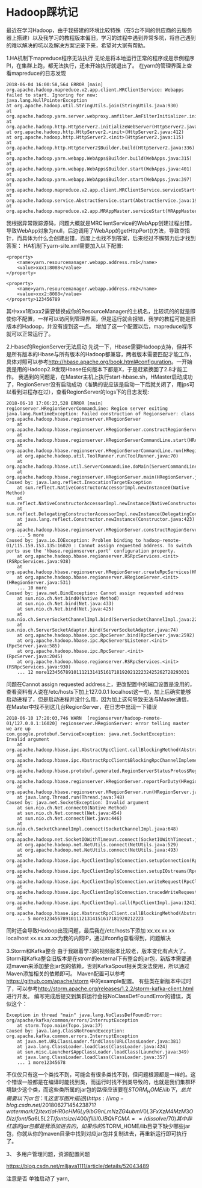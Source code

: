 # Hadoop踩坑记

最近在学习Hadoop，由于我搭建的环境比较特殊（在5台不同的供应商的云服务器上搭建）以及我学习的教程版本偏旧，学习的过程中遇到异常多坑，将自己遇到的难以解决的坑以及解决方案记录下来，希望对大家有帮助。

1.HA机制下mapreduce程序无法执行 
无论是将本地运行正常的程序或是示例程序PI，在集群上跑，都无法执行，还未开始执行就退出了。 
在yarn的管理界面上查看mapreduce的日志发现

```
2018-06-04 16:00:58,564 ERROR [main] org.apache.hadoop.mapreduce.v2.app.client.MRClientService: Webapps failed to start. Ignoring for now:
java.lang.NullPointerException
at org.apache.hadoop.util.StringUtils.join(StringUtils.java:930)
at org.apache.hadoop.yarn.server.webproxy.amfilter.AmFilterInitializer.initFilter(AmFilterInitializer.java:75)
at org.apache.hadoop.http.HttpServer2.initializeWebServer(HttpServer2.java:466)
at org.apache.hadoop.http.HttpServer2.<init>(HttpServer2.java:412)
at org.apache.hadoop.http.HttpServer2.<init>(HttpServer2.java:115)
at org.apache.hadoop.http.HttpServer2$Builder.build(HttpServer2.java:336)
at org.apache.hadoop.yarn.webapp.WebApps$Builder.build(WebApps.java:315)
at org.apache.hadoop.yarn.webapp.WebApps$Builder.start(WebApps.java:401)
at org.apache.hadoop.yarn.webapp.WebApps$Builder.start(WebApps.java:397)
at org.apache.hadoop.mapreduce.v2.app.client.MRClientService.serviceStart(MRClientService.java:143)
at org.apache.hadoop.service.AbstractService.start(AbstractService.java:194)
at org.apache.hadoop.mapreduce.v2.app.MRAppMaster.serviceStart(MRAppMaster.java:1269)1234567891011121314
```

我根据异常跟踪源码，问题大概就是MRClientService的WebApp创建过程出错，导致WebApp对象为null，后边调用了WebApp的getHttpPort()方法，导致空指针，而具体为什么会创建出错，百度上也找不到答案，后来经过不懈努力后才找到答案： 
HA机制下yarn-site.xml需要加入以下配置:

```
<property> 
    <name>yarn.resourcemanager.webapp.address.rm1</name>  
    <value>xxx1:8088</value> 
</property>  

<property> 
    <name>yarn.resourcemanager.webapp.address.rm2</name>  
    <value>xxx2:8088</value> 
</property>123456789
```

其中xxx1和xxx2需要替换成你的ResourceManager的主机名，比较坑的的就是即使你不配置，一样可以访问到管理界面，但是运行就会报错，我学的教程可能是旧版本的Hadoop，并没有提到这一点。 
增加了这一个配置以后，mapreduce程序就可以正常运行了。

2.Hbase的RegionServer无法启动 
先说一下，Hbase需要Hadoop支持，但并不是所有版本的Hbase与所有版本的Hadoop都兼容，两者版本需要匹配才能工作，具体对照可以参考<http://hbase.apache.org/book.html#configuration>。一开始我是用的Hadoop2.9发现Hbase任何版本下都是X，于是赶紧换回了2.8才能工作。 
我遇到的问题是，在Master主机上执行start-hbase.sh，HMaster启动成功了，RegionServer没有启动成功（准确的说应该是启动一下后就关闭了，用jps可以看到进程存在过），查看RegionServer的logs下的日志发现:

```
2018-06-10 17:06:23,528 ERROR [main] regionserver.HRegionServerCommandLine: Region server exiting
java.lang.RuntimeException: Failed construction of Regionserver: class org.apache.hadoop.hbase.regionserver.HRegionServer
    at org.apache.hadoop.hbase.regionserver.HRegionServer.constructRegionServer(HRegionServer.java:2682)
    at org.apache.hadoop.hbase.regionserver.HRegionServerCommandLine.start(HRegionServerCommandLine.java:64)
    at org.apache.hadoop.hbase.regionserver.HRegionServerCommandLine.run(HRegionServerCommandLine.java:87)
    at org.apache.hadoop.util.ToolRunner.run(ToolRunner.java:70)
    at org.apache.hadoop.hbase.util.ServerCommandLine.doMain(ServerCommandLine.java:126)
    at org.apache.hadoop.hbase.regionserver.HRegionServer.main(HRegionServer.java:2697)
Caused by: java.lang.reflect.InvocationTargetException
    at sun.reflect.NativeConstructorAccessorImpl.newInstance0(Native Method)
    at sun.reflect.NativeConstructorAccessorImpl.newInstance(NativeConstructorAccessorImpl.java:62)
    at sun.reflect.DelegatingConstructorAccessorImpl.newInstance(DelegatingConstructorAccessorImpl.java:45)
    at java.lang.reflect.Constructor.newInstance(Constructor.java:423)
    at org.apache.hadoop.hbase.regionserver.HRegionServer.constructRegionServer(HRegionServer.java:2680)
    ... 5 more
Caused by: java.io.IOException: Problem binding to hadoop-remote-01/115.159.153.135:16020 : Cannot assign requested address. To switch ports use the 'hbase.regionserver.port' configuration property.
    at org.apache.hadoop.hbase.regionserver.RSRpcServices.<init>(RSRpcServices.java:938)
    at org.apache.hadoop.hbase.regionserver.HRegionServer.createRpcServices(HRegionServer.java:647)
    at org.apache.hadoop.hbase.regionserver.HRegionServer.<init>(HRegionServer.java:531)
    ... 10 more
Caused by: java.net.BindException: Cannot assign requested address
    at sun.nio.ch.Net.bind0(Native Method)
    at sun.nio.ch.Net.bind(Net.java:433)
    at sun.nio.ch.Net.bind(Net.java:425)
    at sun.nio.ch.ServerSocketChannelImpl.bind(ServerSocketChannelImpl.java:223)
    at sun.nio.ch.ServerSocketAdaptor.bind(ServerSocketAdaptor.java:74)
    at org.apache.hadoop.hbase.ipc.RpcServer.bind(RpcServer.java:2592)
    at org.apache.hadoop.hbase.ipc.RpcServer$Listener.<init>(RpcServer.java:585)
    at org.apache.hadoop.hbase.ipc.RpcServer.<init>(RpcServer.java:2045)
    at org.apache.hadoop.hbase.regionserver.RSRpcServices.<init>(RSRpcServices.java:930)
    ... 12 more12345678910111213141516171819202122232425262728293031
```

问题在Cannot assign requested address上，更改配置中的端口设置是没用的，查看资料有人说在/etc/hosts下加上127.0.0.1 localhost这一句，加上后确实能够启动进程了，但是启动进程并没什么用，因为加上这句导致无法与Master通信，在Master中找不到这几台RegionServer，在日志中出现一下错误

```
2018-06-10 17:20:03,746 WARN  [regionserver/hadoop-remote-01/127.0.0.1:16020] regionserver.HRegionServer: error telling master we are up
com.google.protobuf.ServiceException: java.net.SocketException: Invalid argument
    at org.apache.hadoop.hbase.ipc.AbstractRpcClient.callBlockingMethod(AbstractRpcClient.java:240)
    at org.apache.hadoop.hbase.ipc.AbstractRpcClient$BlockingRpcChannelImplementation.callBlockingMethod(AbstractRpcClient.java:336)
    at org.apache.hadoop.hbase.protobuf.generated.RegionServerStatusProtos$RegionServerStatusService$BlockingStub.regionServerStartup(RegionServerStatusProtos.java:8982)
    at org.apache.hadoop.hbase.regionserver.HRegionServer.reportForDuty(HRegionServer.java:2316)
    at org.apache.hadoop.hbase.regionserver.HRegionServer.run(HRegionServer.java:907)
    at java.lang.Thread.run(Thread.java:748)
Caused by: java.net.SocketException: Invalid argument
    at sun.nio.ch.Net.connect0(Native Method)
    at sun.nio.ch.Net.connect(Net.java:454)
    at sun.nio.ch.Net.connect(Net.java:446)
    at sun.nio.ch.SocketChannelImpl.connect(SocketChannelImpl.java:648)
    at org.apache.hadoop.net.SocketIOWithTimeout.connect(SocketIOWithTimeout.java:192)
    at org.apache.hadoop.net.NetUtils.connect(NetUtils.java:529)
    at org.apache.hadoop.net.NetUtils.connect(NetUtils.java:493)
    at org.apache.hadoop.hbase.ipc.RpcClientImpl$Connection.setupConnection(RpcClientImpl.java:416)
    at org.apache.hadoop.hbase.ipc.RpcClientImpl$Connection.setupIOstreams(RpcClientImpl.java:722)
    at org.apache.hadoop.hbase.ipc.RpcClientImpl$Connection.writeRequest(RpcClientImpl.java:906)
    at org.apache.hadoop.hbase.ipc.RpcClientImpl$Connection.tracedWriteRequest(RpcClientImpl.java:873)
    at org.apache.hadoop.hbase.ipc.RpcClientImpl.call(RpcClientImpl.java:1241)
    at org.apache.hadoop.hbase.ipc.AbstractRpcClient.callBlockingMethod(AbstractRpcClient.java:227)
    ... 5 more1234567891011121314151617181920212223
```

同时还会导致Hadoop出现问题，最后我在/etc/hosts下添加 
xx.xx.xx.xx localhost 
xx.xx.xx.xx为我的内网IP，通过ifconfig查看得到，问题解决

3.Storm和Kafka整合 
由于我跟着学习的视频版本比较老，版本变化有点大了。Storm和Kafka整合旧版本是在strom的external下有整合的jar包，新版本需要通过maven来添加整合jar包的依赖，否则KafkaSpout相关类没法使用，所以通过Maven添加相关的依赖即可。 
Maven配置可以参考<https://github.com/apache/storm> 中的example配置。 
有些类在新版本中过时了，可以参考<http://storm.apache.org/releases/1.2.2/storm-kafka-client.html> 进行开发。 
编写完成后提交到集群运行会报NoClassDefFoundError的错误，类似这个：

```
Exception in thread "main" java.lang.NoClassDefFoundError: org/apache/kafka/common/errors/InterruptException
    at storm.Topo.main(Topo.java:37)
Caused by: java.lang.ClassNotFoundException: org.apache.kafka.common.errors.InterruptException
    at java.net.URLClassLoader.findClass(URLClassLoader.java:381)
    at java.lang.ClassLoader.loadClass(ClassLoader.java:424)
    at sun.misc.Launcher$AppClassLoader.loadClass(Launcher.java:349)
    at java.lang.ClassLoader.loadClass(ClassLoader.java:357)
    ... 1 more12345678
```

不仅仅只有这一个类找不到，可能会有很多类找不到，但问题根源都是一样的。这个错误一般都是在编译时能找到类，而运行时找不到类导致的，也就是我们集群环境缺少这个类，而这些类所属的jar包的路径应该要在$STORM_HOME/lib下，总共需要以下jar包： 
![这里写图片描述](https://img-blog.csdn.net/20180627145423871?watermark/2/text/aHR0cHM6Ly9ibG9nLmNzZG4ubmV0L3FxXzM4MzM3ODIz/font/5a6L5L2T/fontsize/400/fill/I0JBQkFCMA==/dissolve/70)
其中非红底的jar包都是我添加进去的，如果你的$STORM_HOME/lib目录下缺少哪些jar包，你就从你的maven目录中找到对应jar包并复制进去，再重新运行即可执行了。



3、 多用户管理问题，资源配置问题

https://blog.csdn.net/mlljava1111/article/details/52043489

注意是否 单独启动了 yarn,  